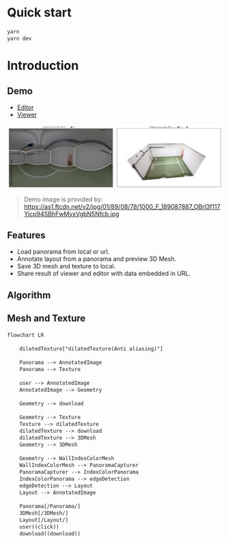 # Quick start

```
yarn
yarn dev
```

# Introduction

## Demo

- [Editor](https://pano-to-mesh.vercel.app/editor#eNqrVkrLyc8vilSyMtBRSk7NzMnMSwdyjHSUchIr80tLjFyUrKJjdZQKEvPyixJzE5WslJQQPP-izPTMPKAKAx1DPVMdg9haABJxGUo#eNpdkMtqwzAQRf9FayGNNJJG8jKU7JosCoUQjFHc2HFxbeOoj1D671W8qeniLGY43Hl8s6Yfx_nACuCsPnd9N7S5YChQMc76eBvfk35gxfEIQjm0zhOhRqMByHAQloxeU_IsBgrWYgBEY0mbcPcC4QqzeA6DAavBGAfBOcvvLcA1i_dPW-YGoBW-LDmb4jDO8S3m_S8pTddCynhVokn1yyCGc5IfWr5OrQQlfZDgJXmpAKDaVsrnDPKeqv1m7rFRig5dPQXztLlsPx9vX8_taWd3TX0SOYH9zdrPXdsN-T_AlcgHlD-_jHJYMQ)
- [Viewer](https://pano-to-mesh.vercel.app#eNqrVkrLyc8vilSyMtBRSk7NzMnMSwdyjHSUchIr80tLjFyUrKJjdZQKEvPyixJzE5WslJQQPP-izPTMPKAKAx1DPVMdg9haABJxGUo#eNpdkMtqwzAQRf9FayGNNJJG8jKU7JosCoUQjFHc2HFxbeOoj1D671W8qeniLGY43Hl8s6Yfx_nACuCsPnd9N7S5YChQMc76eBvfk35gxfEIQjm0zhOhRqMByHAQloxeU_IsBgrWYgBEY0mbcPcC4QqzeA6DAavBGAfBOcvvLcA1i_dPW-YGoBW-LDmb4jDO8S3m_S8pTddCynhVokn1yyCGc5IfWr5OrQQlfZDgJXmpAKDaVsrnDPKeqv1m7rFRig5dPQXztLlsPx9vX8_taWd3TX0SOYH9zdrPXdsN-T_AlcgHlD-_jHJYMQ)

![image](./Demo.png)

> Demo image is provided by:
> https://as1.ftcdn.net/v2/jpg/01/89/08/78/1000_F_189087887_OBrl3f117Yicp94SBhFwMyxVgbN5Nfcb.jpg

## Features

- Load panorama from local or url.
- Annotate layout from a panorama and preview 3D Mesh.
- Save 3D mesh and texture to local.
- Share result of viewer and editor with data embedded in URL.

## Algorithm

## Mesh and Texture

```mermaid
flowchart LR

    dilatedTexture["dilatedTexture(Anti aliasing)"]

    Panorama --> AnnotatedImage
    Panorama --> Texture

    user --> AnnotatedImage
    AnnotatedImage --> Geometry

    Geometry --> download

    Geometry --> Texture
    Texture --> dilatedTexture
    dilatedTexture --> download
    dilatedTexture --> 3DMesh
    Geometry --> 3DMesh

    Geometry --> WallIndexColorMesh
    WallIndexColorMesh --> PanoramaCapturer
    PanoramaCapturer --> IndexColorPanorama
    IndexColorPanorama --> edgeDetection
    edgeDetection --> Layout
    Layout --> AnnotatedImage

    Panorama[/Panorama/]
    3DMesh[/3DMesh/]
    Layout[/Layout/]
    user((click))
    download((download))
```
